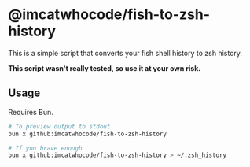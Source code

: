 # @imcatwhocode/fish-to-zsh-history

This is a simple script that converts your fish shell history to zsh history.

**This script wasn't really tested, so use it at your own risk.**

## Usage

Requires Bun.

```sh
# To preview output to stdout
bun x github:imcatwhocode/fish-to-zsh-history

# If you brave enough
bun x github:imcatwhocode/fish-to-zsh-history > ~/.zsh_history
```
